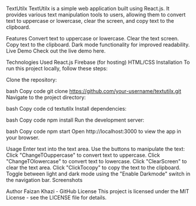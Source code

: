 TextUtilx
TextUtilx is a simple web application built using React.js. It provides various text manipulation tools to users, allowing them to convert text to uppercase or lowercase, clear the screen, and copy text to the clipboard.

Features
Convert text to uppercase or lowercase.
Clear the text screen.
Copy text to the clipboard.
Dark mode functionality for improved readability.
Live Demo
Check out the live demo here.

Technologies Used
React.js
Firebase (for hosting)
HTML/CSS
Installation
To run this project locally, follow these steps:

Clone the repository:

bash
Copy code
git clone https://github.com/your-username/textutilx.git
Navigate to the project directory:

bash
Copy code
cd textutilx
Install dependencies:

bash
Copy code
npm install
Run the development server:

bash
Copy code
npm start
Open http://localhost:3000 to view the app in your browser.

Usage
Enter text into the text area.
Use the buttons to manipulate the text:
Click "ChangeTOuppercase" to convert text to uppercase.
Click "ChangeTOlowercase" to convert text to lowercase.
Click "ClearScreen" to clear the text area.
Click "ClickTocopy" to copy the text to the clipboard.
Toggle between light and dark mode using the "Enable Darkmode" switch in the navigation bar.
Screenshots

Author
Faizan Khazi - GitHub
License
This project is licensed under the MIT License - see the LICENSE file for details.

